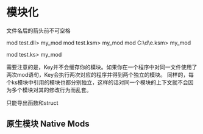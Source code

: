 # 模块化

文件名后的箭头前不可空格

mod test.dll> my_mod
mod test.ksm> my_mod
mod C:\d\e.ksm> my_mod

mod test.ks> my_mod

需要注意的是，Key并不会缓存你的模块。如果你在一个程序中对同一文件使用了两次mod语句，Key会执行两次对应的程序并得到两个独立的模块。
同样的，每个ks模块中引用的模块也都分别独立，这样的话对同一个模块的上下文就不会因为多个模块对其的修改行为而乱套。

只能导出函数和struct

## 原生模块 Native Mods
